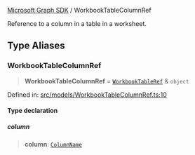 [Microsoft Graph SDK](README.md) / WorkbookTableColumnRef

Reference to a column in a table in a worksheet.

## Type Aliases

### WorkbookTableColumnRef

> **WorkbookTableColumnRef** = [`WorkbookTableRef`](WorkbookTableRef.md#workbooktableref) & `object`

Defined in: [src/models/WorkbookTableColumnRef.ts:10](https://github.com/Future-Secure-AI/microsoft-graph/blob/main/src/models/WorkbookTableColumnRef.ts#L10)

#### Type declaration

##### column

> **column**: [`ColumnName`](ColumnName.md#columnname)
